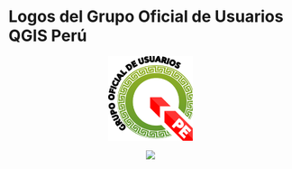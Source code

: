 # Logos del Grupo Oficial de Usuarios QGIS Perú
<p align='center'>
 <a><img src='png/logo_qgispe.png' width=150>
 </a>
</p>

<p align='center'>
<a href="https://github.com/qgispe"><img src="https://img.shields.io/badge/QGISPeru-%23FF0000.svg?&style=for-the-badge&logo=qgis&logoColor=white" height=25></a>
</p>
